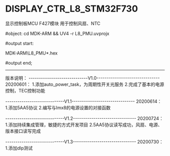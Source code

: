 # DISPLAY_CTR_L8_STM32F730

显示控制板MCU F427模块
用于控制风扇、NTC

#object: cd MDK-ARM && UV4 -r L8_PMU.uvprojx

#output start: 

MDK-ARM\L8_PMU\*.hex

#output end;

------------------------------------------------------------
版本说明：
-----------------------------V1.0-------------------------------
20200601：
1.添加auto_power_task，为周期性开关光服务
2.完成了基本的电源控制，TEC控制功能

-----------------------------V1.1-------------------------------
20200614：
1.添加5AA5协议
2.编写与Imx8的电源设置的对接函数

-----------------------------V1.2-------------------------------
20200724：
1.添加持续集成管理，敏捷的方式开发项目
2.5AA5协议读写成功，风扇、电源、版本接口读写完成

-----------------------------V1.3-------------------------------
20200730：
1.添加dlp测试